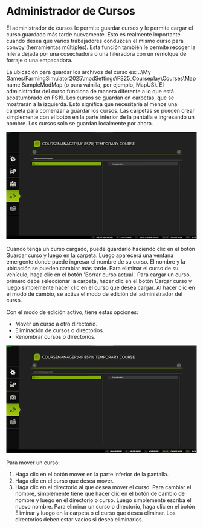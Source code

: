 # Administrador de Cursos


El administrador de cursos le permite guardar cursos y le permite cargar el curso guardado más tarde nuevamente.
Esto es realmente importante cuando desea que varios trabajadores conduzcan el mismo curso para convoy (herramientas múltiples).
Esta función también le permite recoger la hilera dejada por una cosechadora o una hileradora con un remolque de forraje o una empacadora.

La ubicación para guardar los archivos del curso es: ..\My Games\FarmingSimulator2025\modSettings\FS25_Courseplay\Courses\Mapname.SampleModMap (o para vainilla, por ejemplo, MapUS).
El administrador del curso funciona de manera diferente a lo que está acostumbrado en FS19.
Los cursos se guardan en carpetas, que se mostrarán a la izquierda. Esto significa que necesitaría al menos una carpeta para comenzar a guardar los cursos.
Las carpetas se pueden crear simplemente con el botón en la parte inferior de la pantalla e ingresando un nombre.
Los cursos solo se guardan localmente por ahora.


![Image](/translation_data/managerbasehelp_0_0_765_430.png)


Cuando tenga un curso cargado, puede guardarlo haciendo clic en el botón Guardar curso y luego en la carpeta. Luego aparecerá una ventana emergente donde puede ingresar el nombre de su curso.
El nombre y la ubicación se pueden cambiar más tarde.
Para eliminar el curso de su vehículo, haga clic en el botón 'Borrar curso actual'.
Para cargar un curso, primero debe seleccionar la carpeta, hacer clic en el botón Cargar curso y luego simplemente hacer clic en el curso que desea cargar.
Al hacer clic en el modo de cambio, se activa el modo de edición del administrador del curso.



Con el modo de edición activo, tiene estas opciones:
- Mover un curso a otro directorio.
- Eliminación de cursos o directorios.
- Renombrar cursos o directorios.


![Image](/translation_data/manageredithelp_0_0_765_430.png)


Para mover un curso:
   1) Haga clic en el botón mover en la parte inferior de la pantalla.
   2) Haga clic en el curso que desea mover.
   3) Haga clic en el directorio al que desea mover el curso.
Para cambiar el nombre, simplemente tiene que hacer clic en el botón de cambio de nombre y luego en el directorio o curso. Luego simplemente escriba el nuevo nombre.
Para eliminar un curso o directorio, haga clic en el botón Eliminar y luego en la carpeta o el curso que desea eliminar.
Los directorios deben estar vacíos si desea eliminarlos.


